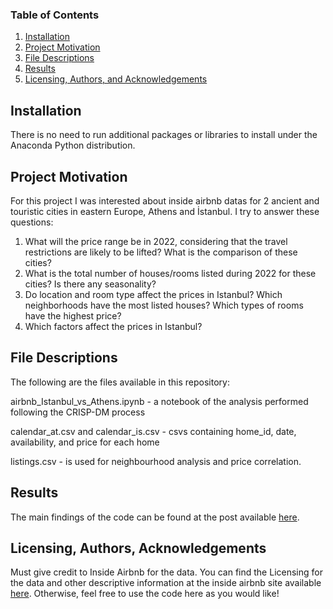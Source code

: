 ### Table of Contents

1. [Installation](#installation)
2. [Project Motivation](#motivation)
3. [File Descriptions](#files)
4. [Results](#results)
5. [Licensing, Authors, and Acknowledgements](#licensing)

## Installation <a name="installation"></a>
There is no need to run additional packages or libraries to install under the Anaconda Python distribution.


## Project Motivation<a name="motivation"></a>
For this project I was interested about inside airbnb datas for 2 ancient and touristic cities in eastern Europe, Athens and İstanbul.
I try to answer these questions:

1. What will the price range be in 2022, considering that the travel restrictions are likely to be lifted? What is the comparison of these cities?
2. What is the total number of houses/rooms listed during 2022 for these cities? Is there any seasonality?
3. Do location and room type affect the prices in Istanbul? Which neighborhoods have the most listed houses? Which types of rooms have the highest price?
4. Which factors affect the prices in Istanbul?


## File Descriptions <a name="files"></a>

The following are the files available in this repository:

airbnb_Istanbul_vs_Athens.ipynb - a notebook of the analysis performed following the CRISP-DM process

calendar_at.csv and calendar_is.csv - csvs containing home_id, date, availability, and price for each home

listings.csv - is used for neighbourhood analysis and  price correlation.



## Results<a name="results"></a>

The main findings of the code can be found at the post available [here](https://medium.com/@dahoye46/two-ancient-cities-istanbul-vs-athens-according-to-airbnb-data-34874a126340).

## Licensing, Authors, Acknowledgements<a name="licensing"></a>

Must give credit to Inside Airbnb for the data.  You can find the Licensing for the data and other descriptive information at the inside airbnb site available [here](http://insideairbnb.com/get-the-data.html).  Otherwise, feel free to use the code here as you would like! 
